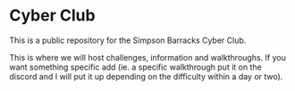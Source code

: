 <H1>Cyber Club</H1>
<p></p>
This is a public repository for the Simpson Barracks Cyber Club.
<p></p>
This is where we will host challenges, information and walkthroughs. If you want something specific add (ie. a specific walkthrough put it on the discord and I will put it up depending on the difficulty within a day or two).
